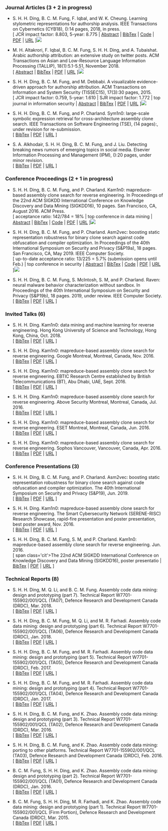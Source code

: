 ### Journal Articles <span class='cat'>(3 + 2 in progress)<span>

<div class='anchor' id=CYB18></div>

* <span class='cbd'>S. H. H. Ding</span>, B. C. M. Fung, F. Iqbal, and W. K. Cheung. Learning stylometric representations for authorship analysis. <span class='cit'>IEEE Transactions on Cybernetics (<span class='cbd'>CYB18</span>)</span>, ():14 pages, 2018, in press.<br/> 
[ <span class='cbd'>JCR impact factor: 8.803</span>, 5-year: 8.775 | <a class='highlight_tg' data-tid='CYB18_abstract' href='#'>Abstract</a> | <a class='highlight_tg' data-tid='CYB18_bibtex' href='#'>BibTex</a> | <a href='https://github.com/McGill-DMaS/StyloMatrix'>Code</a> | <a href='/docs/CYB18.pdf'>PDF</a> | <a class='lnk' href='#CYB18'>URL</a> ]<a class='icon' target=_blank href="https://twitter.com/intent/tweet?text=Check+this+out%3A+Unsupervised+learning+of+writing+style+representation.+%40StevenDing_+http%3A%2F%2Fstevending.net%2Fpublications%2F%23CYB18"   onclick="javascript:window.open(this.href, '', 'menubar=no,toolbar=no,resizable=yes,scrollbars=yes,height=300,width=600');return false;" ><img class='twitter' src='/twitter.svg'/></a>

<div class="highlight" id='CYB18_abstract' style="display: none;"><pre class="chroma"><code class="language-text" data-lang="text">Authorship analysis (AA) is the study of unveiling the hidden properties of authors from textual data. It extracts an author's identity and sociolinguistic characteristics based on the reflected writing styles in the text. The process is essential for various areas, such as cybercrime investigation, psycholinguistics, political socialization, etc. However, most of the previous techniques critically depend on the manual feature engineering process. Consequently, the choice of feature set has been shown to be scenario- or dataset-dependent. In this paper, to mimic the human sentence composition process using a neural network approach, we propose to incorporate different categories of linguistic features into distributed representation of words in order to learn simultaneously the writing style representations based on unlabeled texts for authorship analysis. In particular, the proposed models allow topical, lexical, syntactical, and character-level feature vectors of each document to be extracted as stylometrics. We evaluate the performance of our approach on the problems of authorship characterization, authorship identification and authorship verification with the Twitter, blog, review, novel, and essay datasets. The experiments suggest that our proposed text representation outperforms the static stylometrics, dynamic $n$-grams, Latent Dirichlet Allocation, Latent Semantic Analysis, PV-DM, PV-DBOW, word2vec representations, and other baselines.</code></pre></div>
<div class="highlight" id='CYB18_bibtex' style="display: none;"><pre class="chroma"><code class="language-latex" data-lang="latex">@article{CYB18,
    author = "Ding, S. H. H. and Fung, B. C. M. and Iqbal, F. and Cheung, W. K.",
    title = "Learning Stylometric Representations for Authorship Analysis",
    journal = "IEEE Transactions on Cybernetics (CYB18)",
    volume = "",
    number = "",
    pages = "14 pages",
    year = "2018, in press",
    code = "{https://github.com/McGill-DMaS/StyloMatrix}",
    summary = "Unsupervised learning of writing style representation."
}
</code></pre></div>


<div class='anchor' id=TALLIP18></div>

* M. H. Altakrori, F. Iqbal, B. C. M. Fung, <span class='cbd'>S. H. H. Ding</span>, and A. Tubaishat. Arabic authorship attribution: an extensive study on twitter posts. ACM Transactions on Asian and Low-Resource Language Information Processing (TALLIP), 18(1):5.1-5.51, November 2018.<br/> 
[ <a class='highlight_tg' data-tid='TALLIP18_abstract' href='#'>Abstract</a> | <a class='highlight_tg' data-tid='TALLIP18_bibtex' href='#'>BibTex</a> | <a href='/docs/TALLIP18.pdf'>PDF</a> | <a class='lnk' href='#TALLIP18'>URL</a> ]<a class='icon' target=_blank href="https://twitter.com/intent/tweet?text=Check+this+out%3A+Identifying+the+authors+behind+anonymous+Arabic+tweets.+%40StevenDing_+http%3A%2F%2Fstevending.net%2Fpublications%2F%23TALLIP18"   onclick="javascript:window.open(this.href, '', 'menubar=no,toolbar=no,resizable=yes,scrollbars=yes,height=300,width=600');return false;" ><img class='twitter' src='/twitter.svg'/></a>

<div class="highlight" id='TALLIP18_abstract' style="display: none;"><pre class="chroma"><code class="language-text" data-lang="text">Law enforcement faces problems in tracing the true identity of offenders in cybercrime investigations. Most offenders mask their true identity, impersonate people of high authority, or use identify deception and obfuscation tactics to avoid detection and traceability. To address the problem of anonymity, authorship analysis is used to identify individuals by their writing styles without knowing their actual identities. Most authorship studies are dedicated to English due to its widespread use over the Internet, but recent cyber-attacks, the 9/11 bombing, and the distribution of Stuxnet indicate that Internet crimes are not limited to a certain community, language, culture, ideology, or ethnicity. To effectively investigate cybercrime and to address the problem of anonymity in online communication, there is a pressing need to study authorship analysis of languages such as Arabic, Chinese, Turkish, etc. Arabic, the focus of this study, is the fourth most widely used language on the Internet. This study investigates authorship of Arabic discourse/text, especially tiny text, Twitter posts. We benchmark the performance of a profile-based approach that uses $n$-grams as features and compare it with state-of-the-art instance-based classification techniques. Then we adapt an event-visualization tool that is developed for English to accommodate both Arabic and English languages, and visualize the result of the attribution evidence. In addition, we investigate the relative effect of the training set, the length of tweets, and the number of authors on authorship classification accuracy. Finally, we show that diacritics have insignificant effect on the attribution process, part-of-speech tags are less effective than character-level and word-level $n$-grams.</code></pre></div>
<div class="highlight" id='TALLIP18_bibtex' style="display: none;"><pre class="chroma"><code class="language-latex" data-lang="latex">@article{TALLIP18,
    author = "Altakrori, M. H. and Iqbal, F. and Fung, B. C. M. and Ding, S. H. H. and Tubaishat, A.",
    title = "Arabic Authorship Attribution: An Extensive Study on Twitter Posts",
    journal = "ACM Transactions on Asian and Low-Resource Language Information Processing (TALLIP)",
    volume = "18",
    number = "1",
    articleno = "5",
    pages = "5.1-5.51",
    month = "November",
    year = "2018",
    summary = "Identifying the authors behind anonymous Arabic tweets."
}
</code></pre></div>


<div class='anchor' id=TISSEC15></div>

* <span class='cbd'>S. H. H. Ding</span>, B. C. M. Fung, and M. Debbabi. A visualizable evidence-driven approach for authorship attribution. <span class='cit'>ACM Transactions on Information and System Security (<span class='cbd'>TISSEC15</span>)</span>, 17(3):30 pages, 2015.<br/> 
[ JCR impact factor: 0.759, 5-year: 1.610 | SJR impact factor: 1.772 | top journal in information security | <a class='highlight_tg' data-tid='TISSEC15_abstract' href='#'>Abstract</a> | <a class='highlight_tg' data-tid='TISSEC15_bibtex' href='#'>BibTex</a> | <a href='/docs/TISSEC15.pdf'>PDF</a> | <a class='lnk' href='#TISSEC15'>URL</a> ]<a class='icon' target=_blank href="https://twitter.com/intent/tweet?text=Check+this+out%3A+Visualizing+writing+style+in+a+presentable+and+interpretable+way.+%40StevenDing_+http%3A%2F%2Fstevending.net%2Fpublications%2F%23TISSEC15"   onclick="javascript:window.open(this.href, '', 'menubar=no,toolbar=no,resizable=yes,scrollbars=yes,height=300,width=600');return false;" ><img class='twitter' src='/twitter.svg'/></a>

<div class="highlight" id='TISSEC15_abstract' style="display: none;"><pre class="chroma"><code class="language-text" data-lang="text">The Internet provides an ideal anonymous channel for concealing computer-mediated malicious activities, as the network-based origins of critical electronic textual evidence (e.g., emails, blogs, forum posts, chat log etc.) can be easily repudiated. Authorship attribution is the study of identifying the actual author of the given anonymous documents based on the text itself, and, for decades, many linguistic stylometry and computational techniques have been extensively studied for this purpose. However, most of the previous research emphasizes promoting the authorship attribution accuracy and few works have been done for the purpose of constructing and visualizing the evidential traits; also, these sophisticated techniques are difficult for cyber investigators or linguistic experts to interpret. In this paper, based on the EEDI (End-to-End Digital Investigation) Framework we propose a visualizable evidence-driven approach, namely VEA, which aims at facilitating the work of cyber investigation. Our comprehensive controlled experiment and stratified experiment on the real-life Enron email data set both demonstrate that our approach can achieve even higher accuracy than traditional methods; meanwhile, its output can be easily visualized and interpreted as evidential traits. In addition to identifying the most plausible author of a given text, our approach also estimates the confidence for the predicted result based on a given identification context and presents visualizable linguistic evidence for each candidate.</code></pre></div>
<div class="highlight" id='TISSEC15_bibtex' style="display: none;"><pre class="chroma"><code class="language-latex" data-lang="latex">@article{TISSEC15,
    author = "Ding, S. H. H. and Fung, B. C. M. and Debbabi, M.",
    title = "A Visualizable Evidence-Driven Approach for Authorship Attribution",
    journal = "ACM Transactions on Information and System Security (TISSEC15)",
    volume = "17",
    number = "3",
    articleno = "12",
    pages = "30 pages",
    year = "2015",
    summary = "Visualizing writing style in a presentable and interpretable way."
}
</code></pre></div>


<div class='anchor' id=TSE18></div>

* <span class='cbd'>S. H. H. Ding</span>, B. C. M. Fung, and P. Charland. Sym1n0: large-scale symbolic expression retrieval for cross-architecture assembly clone search. <span class='cit'>IEEE Transactions on Software Engineering (<span class='cbd'>TSE</span>)</span>, (14 pages):, under revision for re-submission.<br/> 
[ <a class='highlight_tg' data-tid='TSE18_bibtex' href='#'>BibTex</a> | <a href='/docs/TSE18.pdf'>PDF</a> | <a class='lnk' href='#TSE18'>URL</a> ]

<div class="highlight" id='TSE18_bibtex' style="display: none;"><pre class="chroma"><code class="language-latex" data-lang="latex">@article{TSE18,
    author = "Ding, S. H. H. and Fung, B. C. M. and Charland, P.",
    title = "Sym1n0: Large-scale Symbolic Expression Retrieval for Cross-architecture Assembly Clone Search",
    journal = "IEEE Transactions on Software Engineering (TSE)",
    volume = "",
    number = "14 pages",
    pages = "",
    publisher = "IEEE",
    month = "",
    year = "under revision for re-submission"
}
</code></pre></div>


<div class='anchor' id=IPM18></div>

* S. A. Alkhodair, <span class='cbd'>S. H. H. Ding</span>, B. C. M. Fung, and J. Liu. Detecting breaking news rumors of emerging topics in social media. <span class='cit'>Elsevier Information Processing and Management (<span class='cbd'>IPM</span>)</span>, ():20 pages, under minor revision.<br/> 
[ <a class='highlight_tg' data-tid='IPM18_bibtex' href='#'>BibTex</a> | <a href='/docs/IPM18.pdf'>PDF</a> | <a class='lnk' href='#IPM18'>URL</a> ]

<div class="highlight" id='IPM18_bibtex' style="display: none;"><pre class="chroma"><code class="language-latex" data-lang="latex">@article{IPM18,
    author = "Alkhodair, S. A. and Ding, S. H. H. and Fung, B. C. M. and Liu, J.",
    title = "Detecting Breaking News Rumors of Emerging Topics in Social Media",
    journal = "Elsevier Information Processing and Management (IPM)",
    volume = "",
    number = "",
    pages = "20 pages",
    month = "",
    publisher = "Elsevier",
    year = "under minor revision"
}
</code></pre></div>


### Conference Proceedings <span class='cat'>(2 + 1 in progress)<span>

<div class='anchor' id=KDD16></div>

* <span class='cbd'>S. H. H. Ding</span>, B. C. M. Fung, and P. Charland. Kam1n0: mapreduce-based assembly clone search for reverse engineering. In <span class='cit'>Proceedings of the 22nd ACM SIGKDD International Conference on Knowledge Discovery and Data Mining (<span class='cbd'>SIGKDD16</span>)</span>, 10 pages. San Francisco, CA, August 2016. ACM Press.<br/> 
[ <span class='cbd'>acceptance ratio: 142/784 = 18\%</span> | top conference in data mining | <a class='highlight_tg' data-tid='KDD16_abstract' href='#'>Abstract</a> | <a class='highlight_tg' data-tid='KDD16_bibtex' href='#'>BibTex</a> | <a href='https://github.com/McGill-DMaS/Kam1n0-Community'>Code</a> | <a href='/docs/KDD16.pdf'>PDF</a> | <a class='lnk' href='#KDD16'>URL</a> ]<a class='icon' target=_blank href="https://twitter.com/intent/tweet?text=Check+this+out%3A+Large-scale+efficient+subgraph+search+on+assembly+code.+%40StevenDing_+http%3A%2F%2Fstevending.net%2Fpublications%2F%23KDD16"   onclick="javascript:window.open(this.href, '', 'menubar=no,toolbar=no,resizable=yes,scrollbars=yes,height=300,width=600');return false;" ><img class='twitter' src='/twitter.svg'/></a>

<div class="highlight" id='KDD16_abstract' style="display: none;"><pre class="chroma"><code class="language-text" data-lang="text">Assembly code analysis is one of the critical processes for detecting and proving software plagiarism and software patent infringements when the source code is unavailable. It is also a common practice to discover exploits and vulnerabilities in existing software. However, it is a manually intensive and time-consuming process even for experienced reverse engineers. An effective and efficient assembly code clone search engine can greatly reduce the effort of this process, since it can identify the cloned parts that have been previously analyzed. The assembly code clone search problem belongs to the field of software engineering. However, it strongly depends on practical nearest neighbor search techniques in data mining and databases. By closely collaborating with reverse engineers and Defence Research and Development Canada (DRDC), we study the concerns and challenges that make existing assembly code clone approaches not practically applicable from the perspective of data mining. We propose a new variant of LSH scheme and incorporate it with graph matching to address these challenges. We implement an integrated assembly clone search engine called Kam1n0. It is the first clone search engine that can efficiently identify the given query assembly function's subgraph clones from a large assembly code repository. Kam1n0 is built upon the Apache Spark computation framework and Cassandra-like key-value distributed storage. A deployed demo system is publicly available. Extensive experimental results suggest that Kam1n0 is accurate, efficient, and scalable for handling large volume of assembly code.</code></pre></div>
<div class="highlight" id='KDD16_bibtex' style="display: none;"><pre class="chroma"><code class="language-latex" data-lang="latex">@inproceedings{KDD16,
    author = "Ding, S. H. H. and Fung, B. C. M. and Charland, P.",
    title = "Kam1n0: MapReduce-based Assembly Clone Search for Reverse Engineering",
    booktitle = "Proceedings of the 22nd ACM SIGKDD International Conference on Knowledge Discovery and Data Mining (SIGKDD16)",
    pages = "10 pages",
    address = "San Francisco, CA",
    month = "August",
    year = "2016",
    publisher = "ACM Press",
    summary = "Large-scale efficient subgraph search on assembly code.",
    code = "https://github.com/McGill-DMaS/Kam1n0-Community"
}
</code></pre></div>


<div class='anchor' id=IEEESP19a></div>

* <span class='cbd'>S. H. H. Ding</span>, B. C. M. Fung, and P. Charland. Asm2vec: boosting static representation robustness for binary clone search against code obfuscation and compiler optimization. In <span class='cit'>Proceedings of the 40th International Symposium on Security and Privacy (<span class='cbd'>S&P19a</span>)</span>, 18 pages. San Francisco, CA, May 2019. IEEE Computer Society.<br/> 
[ <span class='cbd'>up-to-date acceptance ratio: 13/225 = 5.7\% (submission opens until Feb.)</span> | top conference in security | <a class='highlight_tg' data-tid='IEEESP19a_abstract' href='#'>Abstract</a> | <a class='highlight_tg' data-tid='IEEESP19a_bibtex' href='#'>BibTex</a> | <a href='https://github.com/McGill-DMaS/Kam1n0-Community'>Code</a> | <a href='/docs/IEEESP19a.pdf'>PDF</a> | <a class='lnk' href='#IEEESP19a'>URL</a> ]<a class='icon' target=_blank href="https://twitter.com/intent/tweet?text=Check+this+out%3A+A+machine+learning+model+learns+to+understand+assembly+code.+%40StevenDing_+http%3A%2F%2Fstevending.net%2Fpublications%2F%23IEEESP19a"   onclick="javascript:window.open(this.href, '', 'menubar=no,toolbar=no,resizable=yes,scrollbars=yes,height=300,width=600');return false;" ><img class='twitter' src='/twitter.svg'/></a>

<div class="highlight" id='IEEESP19a_abstract' style="display: none;"><pre class="chroma"><code class="language-text" data-lang="text">Reverse engineering is a manually intensive but necessary technique for understanding the inner workings of new malware, finding vulnerabilities in existing systems, and detecting patent infringements in released software. An assembly clone search engine facilitates the work of reverse engineers by identifying those duplicated or known parts. However, it is challenging to design a robust clone search engine, since there exist various compiler optimization options and code obfuscation techniques that make logically similar assembly functions appear to be very different. A practical clone search engine relies on a robust vector representation of assembly code. However, the existing clone search approaches, which rely on a manual feature engineering process to form a feature vector for an assembly function, fail to consider the relationships between features and identify those unique patterns that can statistically distinguish assembly functions. To address this problem, we propose to jointly learn the lexical semantic relationships and the vector representation of assembly functions based on assembly code. We have developed an assembly code representation learning model Asm2Vec. It only needs assembly code as input and does not require any prior knowledge such as the correct mapping between assembly functions. It can find and incorporate rich semantic relationships among tokens appearing in assembly code. We conduct extensive experiments and benchmark the learning model with state-of-the-art static and dynamic clone search approaches. We show that the learned representation is more robust and significantly outperforms existing methods against changes introduced by obfuscation and optimizations.</code></pre></div>
<div class="highlight" id='IEEESP19a_bibtex' style="display: none;"><pre class="chroma"><code class="language-latex" data-lang="latex">@inproceedings{IEEES&P19a,
    author = "Ding, S. H. H. and Fung, B. C. M. and Charland, P.",
    title = "Asm2Vec: Boosting Static Representation Robustness for Binary Clone Search against Code Obfuscation and Compiler Optimization",
    booktitle = "Proceedings of the 40th International Symposium on Security and Privacy (S\\&P19a)",
    pages = "18 pages",
    address = "San Francisco, CA",
    month = "May",
    year = "2019",
    publisher = "IEEE Computer Society",
    code = "{https://github.com/McGill-DMaS/Kam1n0-Community}",
    summary = "A machine learning model learns to understand assembly code."
}
</code></pre></div>


<div class='anchor' id=IEEESP19b></div>

* <span class='cbd'>S. H. H. Ding</span>, B. C. M. Fung, S. McIntosh, S. M, and P. Charland. Raven: neural malware behavior characterization without sandbox. In <span class='cit'>Proceedings of the 40th International Symposium on Security and Privacy (<span class='cbd'>S&P19b</span>)</span>, 18 pages. 2019, under review. IEEE Computer Society.<br/> 
[ <a class='highlight_tg' data-tid='IEEESP19b_bibtex' href='#'>BibTex</a> | <a href='/docs/IEEESP19b.pdf'>PDF</a> | <a class='lnk' href='#IEEESP19b'>URL</a> ]

<div class="highlight" id='IEEESP19b_bibtex' style="display: none;"><pre class="chroma"><code class="language-latex" data-lang="latex">@inproceedings{IEEES&P19b,
    author = "Ding, S. H. H. and Fung, B. C. M. and McIntosh, S. and M, S. and Charland, P.",
    title = "RAVEN: Neural Malware Behavior Characterization without Sandbox",
    booktitle = "Proceedings of the 40th International Symposium on Security and Privacy (S\\&P19b)",
    pages = "18 pages",
    address = "",
    month = "",
    year = "2019, under review",
    publisher = "IEEE Computer Society"
}
</code></pre></div>


### Invited Talks <span class='cat'>(6)<span>

<div class='anchor' id=KAMHKUST18></div>

* <span class='cbd'>S. H. H. Ding</span>. Kam1n0: data mining and machine learning for reverse engineering. <span class='cbd'>Hong Kong University of Science and Technology</span>, Hong Kong, China, Oct. 2018.<br/> 
[ <a class='highlight_tg' data-tid='KAMHKUST18_bibtex' href='#'>BibTex</a> | <a href='/docs/KAMHKUST18.pdf'>PDF</a> | <a class='lnk' href='#KAMHKUST18'>URL</a> ]

<div class="highlight" id='KAMHKUST18_bibtex' style="display: none;"><pre class="chroma"><code class="language-latex" data-lang="latex">@unpublished{KAMHKUST18,
    author = "Ding, S. H. H.",
    title = "Kam1n0: Data Mining and Machine Learning for Reverse Engineering",
    year = "Oct. 2018",
    note = "Hong Kong University of Science and Technology, Hong Kong, China"
}
</code></pre></div>


<div class='anchor' id=KAMGOOGLE16></div>

* <span class='cbd'>S. H. H. Ding</span>. Kam1n0: mapreduce-based assembly clone search for reverse engineering. <span class='cbd'>Google Montreal</span>, Montreal, Canada, Nov. 2016.<br/> 
[ <a class='highlight_tg' data-tid='KAMGOOGLE16_bibtex' href='#'>BibTex</a> | <a href='/docs/KAMGOOGLE16.pdf'>PDF</a> | <a class='lnk' href='#KAMGOOGLE16'>URL</a> ]

<div class="highlight" id='KAMGOOGLE16_bibtex' style="display: none;"><pre class="chroma"><code class="language-latex" data-lang="latex">@unpublished{KAMGOOGLE16,
    author = "Ding, S. H. H.",
    title = "Kam1n0: MapReduce-based Assembly Clone Search for Reverse Engineering.",
    year = "Nov. 2016",
    note = "Google Montreal, Montreal, Canada"
}
</code></pre></div>


<div class='anchor' id=KAMBT16></div>

* <span class='cbd'>S. H. H. Ding</span>. Kam1n0: mapreduce-based assembly clone search for reverse engineering. EBTIC Research Centre established by <span class='cbd'>British Telecommunications (BT)</span>, Abu Dhabi, UAE, Sept. 2016.<br/> 
[ <a class='highlight_tg' data-tid='KAMBT16_bibtex' href='#'>BibTex</a> | <a href='/docs/KAMBT16.pdf'>PDF</a> | <a class='lnk' href='#KAMBT16'>URL</a> ]

<div class="highlight" id='KAMBT16_bibtex' style="display: none;"><pre class="chroma"><code class="language-latex" data-lang="latex">@unpublished{KAMBT16,
    author = "Ding, S. H. H.",
    title = "Kam1n0: MapReduce-based Assembly Clone Search for Reverse Engineering.",
    year = "Sept. 2016",
    note = "EBTIC Research Centre established by British Telecommunications (BT), Abu Dhabi, UAE"
}
</code></pre></div>


<div class='anchor' id=KAMAS16></div>

* <span class='cbd'>S. H. H. Ding</span>. Kam1n0: mapreduce-based assembly clone search for reverse engineering. <span class='cbd'>Above Security Montreal</span>, Montreal, Canada, Jul. 2016.<br/> 
[ <a class='highlight_tg' data-tid='KAMAS16_bibtex' href='#'>BibTex</a> | <a href='/docs/KAMAS16.pdf'>PDF</a> | <a class='lnk' href='#KAMAS16'>URL</a> ]

<div class="highlight" id='KAMAS16_bibtex' style="display: none;"><pre class="chroma"><code class="language-latex" data-lang="latex">@unpublished{KAMAS16,
    author = "Ding, S. H. H.",
    title = "Kam1n0: MapReduce-based Assembly Clone Search for Reverse Engineering.",
    year = "Jul. 2016",
    note = "Above Security Montreal, Montreal, Canada"
}
</code></pre></div>


<div class='anchor' id=KAMESET16></div>

* <span class='cbd'>S. H. H. Ding</span>. Kam1n0: mapreduce-based assembly clone search for reverse engineering. <span class='cbd'>ESET Montreal</span>, Montreal, Canada, Jun. 2016.<br/> 
[ <a class='highlight_tg' data-tid='KAMESET16_bibtex' href='#'>BibTex</a> | <a href='/docs/KAMESET16.pdf'>PDF</a> | <a class='lnk' href='#KAMESET16'>URL</a> ]

<div class="highlight" id='KAMESET16_bibtex' style="display: none;"><pre class="chroma"><code class="language-latex" data-lang="latex">@unpublished{KAMESET16,
    author = "Ding, S. H. H.",
    title = "Kam1n0: MapReduce-based Assembly Clone Search for Reverse Engineering.",
    year = "Jun. 2016",
    note = "ESET Montreal, Montreal, Canada"
}
</code></pre></div>


<div class='anchor' id=KAMSOPHOS16></div>

* <span class='cbd'>S. H. H. Ding</span>. Kam1n0: mapreduce-based assembly clone search for reverse engineering. <span class='cbd'>Sophos Vancouver</span>, Vancouver, Canada, Apr. 2016.<br/> 
[ <a class='highlight_tg' data-tid='KAMSOPHOS16_bibtex' href='#'>BibTex</a> | <a href='/docs/KAMSOPHOS16.pdf'>PDF</a> | <a class='lnk' href='#KAMSOPHOS16'>URL</a> ]

<div class="highlight" id='KAMSOPHOS16_bibtex' style="display: none;"><pre class="chroma"><code class="language-latex" data-lang="latex">@unpublished{KAMSOPHOS16,
    author = "Ding, S. H. H.",
    title = "Kam1n0: MapReduce-based Assembly Clone Search for Reverse Engineering.",
    year = "Apr. 2016",
    note = "Sophos Vancouver, Vancouver, Canada"
}
</code></pre></div>


### Conference Presentations <span class='cat'>(3)<span>

<div class='anchor' id=IEEESP19atalk></div>

* <span class='cbd'>S. H. H. Ding</span>, B. C. M. Fung, and P. Charland. Asm2vec: boosting static representation robustness for binary clone search against code obfuscation and compiler optimization. <span class='cit'>The 40th International Symposium on Security and Privacy (<span class='cbd'>S&P19</span>)</span>, Jun. 2019.<br/> 
[ <a class='highlight_tg' data-tid='IEEESP19atalk_bibtex' href='#'>BibTex</a> | <a href='/docs/IEEESP19atalk.pdf'>PDF</a> | <a class='lnk' href='#IEEESP19atalk'>URL</a> ]

<div class="highlight" id='IEEESP19atalk_bibtex' style="display: none;"><pre class="chroma"><code class="language-latex" data-lang="latex">@unpublished{IEEES&P19atalk,
    author = "Ding, S. H. H. and Fung, B. C. M. and Charland, P.",
    title = "Asm2Vec: Boosting Static Representation Robustness for Binary Clone Search against Code Obfuscation and Compiler Optimization",
    note = "The 40th International Symposium on Security and Privacy (S\\&P19)",
    year = "Jun. 2019"
}
</code></pre></div>


<div class='anchor' id=SERENERISC16talk></div>

* <span class='cbd'>S. H. H. Ding</span>. Kam1n0: mapreduce-based assembly clone search for reverse engineering. <span class='cit'>The Smart Cybersecurity Network (SERENE-RISC) Research Showcase</span>, rapid-fire presentation and poster presentation, best poster award, Nov. 2016.<br/> 
[ <a class='highlight_tg' data-tid='SERENERISC16talk_bibtex' href='#'>BibTex</a> | <a href='/docs/SERENERISC16talk.pdf'>PDF</a> | <a class='lnk' href='#SERENERISC16talk'>URL</a> ]

<div class="highlight" id='SERENERISC16talk_bibtex' style="display: none;"><pre class="chroma"><code class="language-latex" data-lang="latex">@unpublished{SERENERISC16talk,
    author = "Ding, S. H. H.",
    title = "Kam1n0: MapReduce-based Assembly Clone Search for Reverse Engineering.",
    note = "The Smart Cybersecurity Network (SERENE-RISC) Research Showcase, rapid-fire presentation and poster presentation, best poster award",
    year = "Nov. 2016"
}
</code></pre></div>


<div class='anchor' id=KDD16talk></div>

* <span class='cbd'>S. H. H. Ding</span>, B. C. M. Fung, S. M, and P. Charland. Kam1n0: mapreduce-based assembly clone search for reverse engineering. Jun. 2016.<br/> 
[ span class='cit'>The 22nd ACM SIGKDD International Conference on Knowledge Discovery and Data Mining (<span class='cbd'>SIGKDD16</span>)</span>, poster presentatio | <a class='highlight_tg' data-tid='KDD16talk_bibtex' href='#'>BibTex</a> | <a href='/docs/KDD16talk.pdf'>PDF</a> | <a class='lnk' href='#KDD16talk'>URL</a> ]

<div class="highlight" id='KDD16talk_bibtex' style="display: none;"><pre class="chroma"><code class="language-latex" data-lang="latex">@unpublished{KDD16talk,
    author = "Ding, S. H. H. and Fung, B. C. M. and M, S. and Charland, P.",
    title = "Kam1n0: MapReduce-based Assembly Clone Search for Reverse Engineering",
    note = "Jun. 2016"
}
</code></pre></div>


### Technical Reports <span class='cat'>(8)<span>

<div class='anchor' id=DRDC-TA07></div>

* <span class='cbd'>S. H. H. Ding</span>, M. Q. Li, and B. C. M. Fung. Assembly code data mining: design and prototyping (part 7). Technical Report W7701-155902/001/QCL (TA07), Defence Research and Development Canada (<span class='cbd'>DRDC</span>), Mar. 2018.<br/> 
[ <a class='highlight_tg' data-tid='DRDC-TA07_bibtex' href='#'>BibTex</a> | <a href='/docs/DRDC-TA07.pdf'>PDF</a> | <a class='lnk' href='#DRDC-TA07'>URL</a> ]

<div class="highlight" id='DRDC-TA07_bibtex' style="display: none;"><pre class="chroma"><code class="language-latex" data-lang="latex">@TECHREPORT{DRDC-TA07,
    author = "Ding, S. H. H. and Li, M. Q. and Fung, B. C. M.",
    title = "Assembly code data mining: design and prototyping (part 7)",
    institution = "Defence Research and Development Canada (DRDC)",
    month = "Mar.",
    pages = "21 pages",
    year = "2018",
    number = "W7701-155902/001/QCL (TA07)"
}
</code></pre></div>


<div class='anchor' id=DRDC-TA06></div>

* <span class='cbd'>S. H. H. Ding</span>, B. C. M. Fung, M. Q. Li, and M. R. Farhadi. Assembly code data mining: design and prototyping (part 6). Technical Report W7701-155902/001/QCL (TA06), Defence Research and Development Canada (<span class='cbd'>DRDC</span>), Jan. 2018.<br/> 
[ <a class='highlight_tg' data-tid='DRDC-TA06_bibtex' href='#'>BibTex</a> | <a href='/docs/DRDC-TA06.pdf'>PDF</a> | <a class='lnk' href='#DRDC-TA06'>URL</a> ]

<div class="highlight" id='DRDC-TA06_bibtex' style="display: none;"><pre class="chroma"><code class="language-latex" data-lang="latex">@TECHREPORT{DRDC-TA06,
    author = "Ding, S. H. H. and Fung, B. C. M. and Li, M. Q. and Farhadi, M. R.",
    title = "Assembly code data mining: design and prototyping (part 6)",
    institution = "Defence Research and Development Canada (DRDC)",
    month = "Jan.",
    year = "2018",
    pages = "19 pages",
    number = "W7701-155902/001/QCL (TA06)"
}
</code></pre></div>


<div class='anchor' id=DRDC-TA05></div>

* <span class='cbd'>S. H. H. Ding</span>, B. C. M. Fung, and M. R. Farhadi. Assembly code data mining: design and prototyping (part 5). Technical Report W7701-155902/001/QCL (TA05), Defence Research and Development Canada (<span class='cbd'>DRDC</span>), Feb. 2017.<br/> 
[ <a class='highlight_tg' data-tid='DRDC-TA05_bibtex' href='#'>BibTex</a> | <a href='/docs/DRDC-TA05.pdf'>PDF</a> | <a class='lnk' href='#DRDC-TA05'>URL</a> ]

<div class="highlight" id='DRDC-TA05_bibtex' style="display: none;"><pre class="chroma"><code class="language-latex" data-lang="latex">@TECHREPORT{DRDC-TA05,
    author = "Ding, S. H. H. and Fung, B. C. M. and Farhadi, M. R.",
    title = "Assembly code data mining: design and prototyping (part 5)",
    institution = "Defence Research and Development Canada (DRDC)",
    month = "Feb.",
    year = "2017",
    pages = "18 pages",
    number = "W7701-155902/001/QCL (TA05)"
}
</code></pre></div>


<div class='anchor' id=DRDC-TA04></div>

* <span class='cbd'>S. H. H. Ding</span>, B. C. M. Fung, and M. R. Farhadi. Assembly code data mining: design and prototyping (part 4). Technical Report W7701-155902/001/QCL (TA04), Defence Research and Development Canada (<span class='cbd'>DRDC</span>), Jan. 2017.<br/> 
[ <a class='highlight_tg' data-tid='DRDC-TA04_bibtex' href='#'>BibTex</a> | <a href='/docs/DRDC-TA04.pdf'>PDF</a> | <a class='lnk' href='#DRDC-TA04'>URL</a> ]

<div class="highlight" id='DRDC-TA04_bibtex' style="display: none;"><pre class="chroma"><code class="language-latex" data-lang="latex">@TECHREPORT{DRDC-TA04,
    author = "Ding, S. H. H. and Fung, B. C. M. and Farhadi, M. R.",
    title = "Assembly code data mining: design and prototyping (part 4)",
    institution = "Defence Research and Development Canada (DRDC)",
    month = "Jan.",
    year = "2017",
    pages = "17 pages",
    number = "W7701-155902/001/QCL (TA04)"
}
</code></pre></div>


<div class='anchor' id=DRDC-TA03></div>

* <span class='cbd'>S. H. H. Ding</span>, B. C. M. Fung, and K. Zhao. Assembly code data mining: design and prototyping (part 3). Technical Report W7701-155902/001/QCL (TA02), Defence Research and Development Canada (<span class='cbd'>DRDC</span>), Mar. 2016.<br/> 
[ <a class='highlight_tg' data-tid='DRDC-TA03_bibtex' href='#'>BibTex</a> | <a href='/docs/DRDC-TA03.pdf'>PDF</a> | <a class='lnk' href='#DRDC-TA03'>URL</a> ]

<div class="highlight" id='DRDC-TA03_bibtex' style="display: none;"><pre class="chroma"><code class="language-latex" data-lang="latex">@TECHREPORT{DRDC-TA03,
    author = "Ding, S. H. H. and Fung, B. C. M. and Zhao, K.",
    title = "Assembly code data mining: design and prototyping (part 3)",
    institution = "Defence Research and Development Canada (DRDC)",
    month = "Mar.",
    year = "2016",
    pages = "36 pages",
    number = "W7701-155902/001/QCL (TA02)"
}
</code></pre></div>


<div class='anchor' id=DRDC-TA></div>

* <span class='cbd'>S. H. H. Ding</span>, B. C. M. Fung, and K. Zhao. Assembly code data mining: porting to other platforms. Technical Report W7701-155902/001/QCL (TA03), Defence Research and Development Canada (<span class='cbd'>DRDC</span>), Feb. 2016.<br/> 
[ <a class='highlight_tg' data-tid='DRDC-TA_bibtex' href='#'>BibTex</a> | <a href='/docs/DRDC-TA.pdf'>PDF</a> | <a class='lnk' href='#DRDC-TA'>URL</a> ]

<div class="highlight" id='DRDC-TA_bibtex' style="display: none;"><pre class="chroma"><code class="language-latex" data-lang="latex">@TECHREPORT{DRDC-TA,
    author = "Ding, S. H. H. and Fung, B. C. M. and Zhao, K.",
    title = "Assembly code data mining: porting to other platforms",
    institution = "Defence Research and Development Canada (DRDC)",
    month = "Feb.",
    year = "2016",
    pages = "35 pages",
    number = "W7701-155902/001/QCL (TA03)"
}
</code></pre></div>


<div class='anchor' id=DRDC-TA02></div>

* B. C. M. Fung, <span class='cbd'>S. H. H. Ding</span>, and K. Zhao. Assembly code data mining: design and prototyping (part 2). Technical Report W7701-155902/001/QCL (TA01), Defence Research and Development Canada (<span class='cbd'>DRDC</span>), Jan. 2016.<br/> 
[ <a class='highlight_tg' data-tid='DRDC-TA02_bibtex' href='#'>BibTex</a> | <a href='/docs/DRDC-TA02.pdf'>PDF</a> | <a class='lnk' href='#DRDC-TA02'>URL</a> ]

<div class="highlight" id='DRDC-TA02_bibtex' style="display: none;"><pre class="chroma"><code class="language-latex" data-lang="latex">@TECHREPORT{DRDC-TA02,
    author = "Fung, B. C. M. and Ding, S. H. H. and Zhao, K.",
    title = "Assembly code data mining: design and prototyping (part 2)",
    institution = "Defence Research and Development Canada (DRDC)",
    month = "Jan.",
    year = "2016",
    pages = "41 pages",
    number = "W7701-155902/001/QCL (TA01)"
}
</code></pre></div>


<div class='anchor' id=DRDC-TA01></div>

* B. C. M. Fung, <span class='cbd'>S. H. H. Ding</span>, M. R. Farhadi, and K. Zhao. Assembly code data mining: design and prototyping (part 1). Technical Report W7701-155902/001/QCL (Firm Portion), Defence Research and Development Canada (<span class='cbd'>DRDC</span>), Mar. 2015.<br/> 
[ <a class='highlight_tg' data-tid='DRDC-TA01_bibtex' href='#'>BibTex</a> | <a href='/docs/DRDC-TA01.pdf'>PDF</a> | <a class='lnk' href='#DRDC-TA01'>URL</a> ]

<div class="highlight" id='DRDC-TA01_bibtex' style="display: none;"><pre class="chroma"><code class="language-latex" data-lang="latex">@TECHREPORT{DRDC-TA01,
    author = "Fung, B. C. M. and Ding, S. H. H. and Farhadi, M. R. and Zhao, K.",
    title = "Assembly code data mining: design and prototyping (part 1)",
    institution = "Defence Research and Development Canada (DRDC)",
    month = "Mar.",
    pages = "36 pages",
    year = "2015",
    number = "W7701-155902/001/QCL (Firm Portion)"
}
</code></pre></div>


